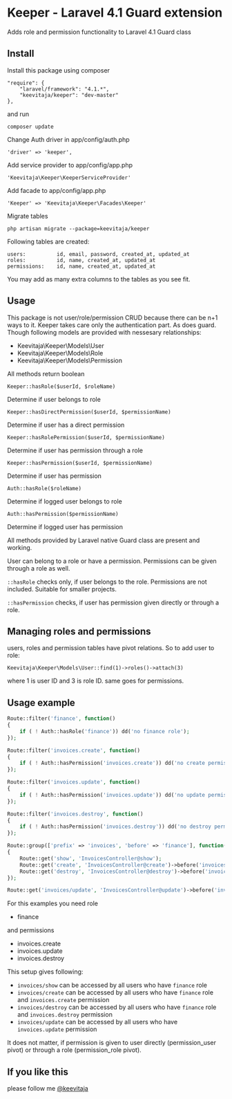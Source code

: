 # Keeper - Laravel 4.1 Guard extension

Adds role and permission functionality to Laravel 4.1 Guard class

## Install

Install this package using composer

	"require": {
	    "laravel/framework": "4.1.*",
	    "keevitaja/keeper": "dev-master"
	},

and run 

	composer update

Change Auth driver in app/config/auth.php

	'driver' => 'keeper',

Add service provider to app/config/app.php

	'Keevitaja\Keeper\KeeperServiceProvider'

Add facade to app/config/app.php

	'Keeper' => 'Keevitaja\Keeper\Facades\Keeper'

Migrate tables

	php artisan migrate --package=keevitaja/keeper

Following tables are created:

	users: 			id, email, password, created_at, updated_at
	roles: 			id, name, created_at, updated_at
	permissions:	id, name, created_at, updated_at

You may add as many extra columns to the tables as you see fit.


## Usage

This package is not user/role/permission CRUD because there can be n+1 ways to it. Keeper takes care only the authentication part. As does guard. Though following models are provided with nessesary relationships:

- Keevitaja\Keeper\Models\User
- Keevitaja\Keeper\Models\Role
- Keevitaja\Keeper\Models\Permission

All methods return boolean

	Keeper::hasRole($userId, $roleName)

Determine if user belongs to role

	Keeper::hasDirectPermission($userId, $permissionName)

Determine if user has a direct permission

	Keeper::hasRolePermission($userId, $permissionName)

Determine if user has permission through a role

	Keeper::hasPermission($userId, $permissionName)

Determine if user has permission

	Auth::hasRole($roleName)

Determine if logged user belongs to role

	Auth::hasPermission($permissionName)

Determine if logged user has permission

All methods provided by Laravel native Guard class are present and working.

User can belong to a role or have a permission. Permissions can be given through a role as well. 

`::hasRole` checks only, if user belongs to the role. Permissions are not included. Suitable for smaller projects.

`::hasPermission` checks, if user has permission given directly or through a role.

## Managing roles and permissions

users, roles and permission tables have pivot relations. So to add user to role:

	Keevitaja\Keeper\Models\User::find(1)->roles()->attach(3)

where 1 is user ID and 3 is role ID. same goes for permissions.

## Usage example

```php
Route::filter('finance', function()
{
	if ( ! Auth::hasRole('finance')) dd('no finance role');
});

Route::filter('invoices.create', function()
{
	if ( ! Auth::hasPermission('invoices.create')) dd('no create permission');
});

Route::filter('invoices.update', function()
{
	if ( ! Auth::hasPermission('invoices.update')) dd('no update permission');
});

Route::filter('invoices.destroy', function()
{
	if ( ! Auth::hasPermission('invoices.destroy')) dd('no destroy permission');
});

Route::group(['prefix' => 'invoices', 'before' => 'finance'], function()
{
	Route::get('show', 'InvoicesController@show');
	Route::get('create', 'InvoicesController@create')->before('invoices.create');
	Route::get('destroy', 'InvoicesController@destroy')->before('invoices.destroy');
});

Route::get('invoices/update', 'InvoicesController@update')->before('invoices.update');
```

For this examples you need role 

- finance 

and permissions

- invoices.create
- invoices.update
- invoices.destroy

This setup gives following:

- `invoices/show` can be accessed by all users who have `finance` role
- `invoices/create` can be accessed by all users who have `finance` role and `invoices.create` permission
- `invoices/destroy` can be accessed by all users who have `finance` role and `invoices.destroy` permission
- `invoices/update` can be accessed by all users who have `invoices.update` permission

It does not matter, if permission is given to user directly (permission_user pivot) or through a role (permission_role pivot).

## If you like this 

please follow me [@keevitaja](https://twitter.com/keevitaja)